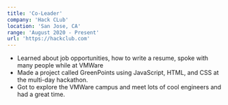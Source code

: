 ```yaml
---
title: 'Co-Leader'
company: 'Hack CLub'
location: 'San Jose, CA'
range: 'August 2020 - Present'
url: 'https://hackclub.com'
---
```


- Learned about job opportunities, how to write a resume, spoke with many people while at VMWare
- Made a project called GreenPoints using JavaScript, HTML, and CSS at the multi-day hackathon.
- Got to explore the VMWare campus and meet lots of cool engineers and had a great time.
